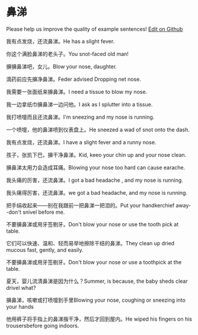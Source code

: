 # 鼻涕

Please help us improve the quality of example sentences! [Edit on Github](https://github.com/jiyushe/jiyu-example-sentence-source/blob/main/chinese/biti.md)

<p><span class="chinese">我有点发烧，还流鼻涕。</span><span class="english">He has a slight fever.</span></p>

<p><span class="chinese">你这个满脸鼻涕的老头子。</span><span class="english">You snot-faced old man!</span></p>

<p><span class="chinese">擤擤鼻涕吧，女儿。</span><span class="english">Blow your nose, daughter.</span></p>

<p><span class="chinese">滴药前应先擤净鼻涕。</span><span class="english">Feder advised Dropping net nose.</span></p>

<p><span class="chinese">我需要一张面纸来擤鼻涕。</span><span class="english">I need a tissue to blow my nose.</span></p>

<p><span class="chinese">我一边拿纸巾擤鼻涕一边问他。</span><span class="english">I ask as I splutter into a tissue.</span></p>

<p><span class="chinese">我打喷嚏而且还流鼻涕。</span><span class="english">I'm sneezing and my nose is running.</span></p>

<p><span class="chinese">一个喷嚏，他的鼻涕喷到仪表盘上。</span><span class="english">He sneezed a wad of snot onto the dash.</span></p>

<p><span class="chinese">我有点发烧，还流鼻涕。</span><span class="english">I have a slight fever and a runny nose.</span></p>

<p><span class="chinese">孩子，张凯下巴，擤干净鼻涕。</span><span class="english">Kid, keeo your chin up and your nose clean.</span></p>

<p><span class="chinese">擤鼻涕太用力会造成耳痛。</span><span class="english">Blowing your nose too hard can cause earache.</span></p>

<p><span class="chinese">我头痛的厉害，还流鼻涕。</span><span class="english">I got a bad headache , and my nose is running.</span></p>

<p><span class="chinese">我头痛得厉害，还流鼻涕。</span><span class="english">we got a bad headache, and my nose is running.</span></p>

<p><span class="chinese">把手绢收起来——别在我跟前一把鼻涕一把泪的。</span><span class="english">Put your handkerchief away--don't snivel before me.</span></p>

<p><span class="chinese">不要擤鼻涕或用牙签剔牙。</span><span class="english">Don't blow your nose or use the tooth pick at table.</span></p>

<p><span class="chinese">它们可以快速、温和、轻而易举地擦除干结的鼻涕。</span><span class="english">They clean up dried mucous fast, gently, and easily.</span></p>

<p><span class="chinese">不要擤鼻涕或用牙签剔牙。</span><span class="english">Don't blow your nose or use a toothpick at the table.</span></p>

<p><span class="chinese">夏天，婴儿流清鼻涕是因为什么？</span><span class="english">Summer, is because, the baby sheds clear drivel what?</span></p>

<p><span class="chinese">擤鼻涕，咳嗽或打喷嚏到手里</span><span class="english">Blowing your nose, coughing or sneezing into your hands</span></p>

<p><span class="chinese">他用裤子将手指上的鼻涕揩干净，然后才回到屋内。</span><span class="english">He wiped his fingers on his trousersbefore going indoors.</span></p>

